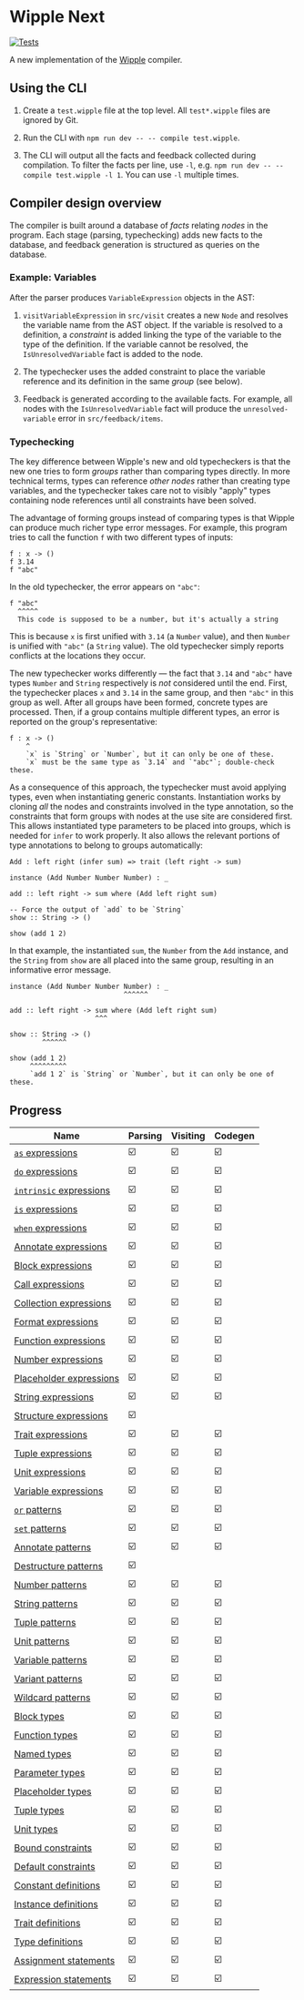 # Wipple Next

[![Tests](https://github.com/WilsonGramer/wipple-next/actions/workflows/test.yml/badge.svg)](https://github.com/WilsonGramer/wipple-next/actions/workflows/test.yml)

A new implementation of the [Wipple](https://github.com/wipplelang/wipple) compiler.

## Using the CLI

1.  Create a `test.wipple` file at the top level. All `test*.wipple` files are ignored by Git.

2.  Run the CLI with `npm run dev -- -- compile test.wipple`.

3.  The CLI will output all the facts and feedback collected during compilation. To filter the facts per line, use `-l`, e.g. `npm run dev -- -- compile test.wipple -l 1`. You can use `-l` multiple times.

## Compiler design overview

The compiler is built around a database of _facts_ relating _nodes_ in the program. Each stage (parsing, typechecking) adds new facts to the database, and feedback generation is structured as queries on the database.

### Example: Variables

After the parser produces `VariableExpression` objects in the AST:

1.  `visitVariableExpression` in `src/visit` creates a new `Node` and resolves the variable name from the AST object. If the variable is resolved to a definition, a _constraint_ is added linking the type of the variable to the type of the definition. If the variable cannot be resolved, the `IsUnresolvedVariable` fact is added to the node.

2.  The typechecker uses the added constraint to place the variable reference and its definition in the same _group_ (see below).

3.  Feedback is generated according to the available facts. For example, all nodes with the `IsUnresolvedVariable` fact will produce the `unresolved-variable` error in `src/feedback/items`.

### Typechecking

The key difference between Wipple's new and old typecheckers is that the new one tries to form _groups_ rather than comparing types directly. In more technical terms, types can reference _other nodes_ rather than creating type variables, and the typechecker takes care not to visibly "apply" types containing node references until all constraints have been solved.

The advantage of forming groups instead of comparing types is that Wipple can produce much richer type error messages. For example, this program tries to call the function `f` with two different types of inputs:

```wipple
f : x -> ()
f 3.14
f "abc"
```

In the old typechecker, the error appears on `"abc"`:

```
f "abc"
  ^^^^^
  This code is supposed to be a number, but it's actually a string
```

This is because `x` is first unified with `3.14` (a `Number` value), and then `Number` is unified with `"abc"` (a `String` value). The old typechecker simply reports conflicts at the locations they occur.

The new typechecker works differently — the fact that `3.14` and `"abc"` have types `Number` and `String` respectively is _not_ considered until the end. First, the typechecker places `x` and `3.14` in the same group, and then `"abc"` in this group as well. After all groups have been formed, concrete types are processed. Then, if a group contains multiple different types, an error is reported on the group's representative:

```
f : x -> ()
    ^
    `x` is `String` or `Number`, but it can only be one of these.
    `x` must be the same type as `3.14` and `"abc"`; double-check these.
```

As a consequence of this approach, the typechecker must avoid applying types, even when instantiating generic constants. Instantiation works by cloning _all_ the nodes and constraints involved in the type annotation, so the constraints that form groups with nodes at the use site are considered first. This allows instantiated type parameters to be placed into groups, which is needed for `infer` to work properly. It also allows the relevant portions of type annotations to belong to groups automatically:

```
Add : left right (infer sum) => trait (left right -> sum)

instance (Add Number Number Number) : _

add :: left right -> sum where (Add left right sum)

-- Force the output of `add` to be `String`
show :: String -> ()

show (add 1 2)
```

In that example, the instantiated `sum`, the `Number` from the `Add` instance, and the `String` from `show` are all placed into the same group, resulting in an informative error message.

```
instance (Add Number Number Number) : _
                            ^^^^^^

add :: left right -> sum where (Add left right sum)
                     ^^^

show :: String -> ()
        ^^^^^^

show (add 1 2)
     ^^^^^^^^^
     `add 1 2` is `String` or `Number`, but it can only be one of these.
```

## Progress

| Name                                                                | Parsing | Visiting | Codegen |
| ------------------------------------------------------------------- | ------- | -------- | ------- |
| [`as` expressions](docs/Language.md#as-expressions)                 | ☑️      | ☑️       | ☑️      |
| [`do` expressions](docs/Language.md#do-expressions)                 | ☑️      | ☑️       | ☑️      |
| [`intrinsic` expressions](docs/Language.md#intrinsic-expressions)   | ☑️      | ☑️       | ☑️      |
| [`is` expressions](docs/Language.md#is-expressions)                 | ☑️      | ☑️       | ☑️      |
| [`when` expressions](docs/Language.md#when-expressions)             | ☑️      | ☑️       | ☑️      |
| [Annotate expressions](docs/Language.md#annotate-expressions)       | ☑️      | ☑️       | ☑️      |
| [Block expressions](docs/Language.md#block-expressions)             | ☑️      | ☑️       | ☑️      |
| [Call expressions](docs/Language.md#call-expressions)               | ☑️      | ☑️       | ☑️      |
| [Collection expressions](docs/Language.md#collection-expressions)   | ☑️      | ☑️       | ☑️      |
| [Format expressions](docs/Language.md#format-expressions)           | ☑️      | ☑️       | ☑️      |
| [Function expressions](docs/Language.md#function-expressions)       | ☑️      | ☑️       | ☑️      |
| [Number expressions](docs/Language.md#number-expressions)           | ☑️      | ☑️       | ☑️      |
| [Placeholder expressions](docs/Language.md#placeholder-expressions) | ☑️      | ☑️       | ☑️      |
| [String expressions](docs/Language.md#string-expressions)           | ☑️      | ☑️       | ☑️      |
| [Structure expressions](docs/Language.md#structure-expressions)     | ☑️      |          |         |
| [Trait expressions](docs/Language.md#trait-expressions)             | ☑️      | ☑️       | ☑️      |
| [Tuple expressions](docs/Language.md#tuple-expressions)             | ☑️      | ☑️       | ☑️      |
| [Unit expressions](docs/Language.md#unit-expressions)               | ☑️      | ☑️       | ☑️      |
| [Variable expressions](docs/Language.md#variable-expressions)       | ☑️      | ☑️       | ☑️      |
| [`or` patterns](docs/Language.md#or-patterns)                       | ☑️      | ☑️       | ☑️      |
| [`set` patterns](docs/Language.md#set-patterns)                     | ☑️      | ☑️       | ☑️      |
| [Annotate patterns](docs/Language.md#annotate-patterns)             | ☑️      | ☑️       | ☑️      |
| [Destructure patterns](docs/Language.md#destructure-patterns)       | ☑️      |          |         |
| [Number patterns](docs/Language.md#number-patterns)                 | ☑️      | ☑️       | ☑️      |
| [String patterns](docs/Language.md#string-patterns)                 | ☑️      | ☑️       | ☑️      |
| [Tuple patterns](docs/Language.md#tuple-patterns)                   | ☑️      | ☑️       | ☑️      |
| [Unit patterns](docs/Language.md#unit-patterns)                     | ☑️      | ☑️       | ☑️      |
| [Variable patterns](docs/Language.md#variable-patterns)             | ☑️      | ☑️       | ☑️      |
| [Variant patterns](docs/Language.md#variant-patterns)               | ☑️      | ☑️       | ☑️      |
| [Wildcard patterns](docs/Language.md#wildcard-patterns)             | ☑️      | ☑️       | ☑️      |
| [Block types](docs/Language.md#block-types)                         | ☑️      | ☑️       | ☑️      |
| [Function types](docs/Language.md#function-types)                   | ☑️      | ☑️       | ☑️      |
| [Named types](docs/Language.md#named-types)                         | ☑️      | ☑️       | ☑️      |
| [Parameter types](docs/Language.md#parameter-types)                 | ☑️      | ☑️       | ☑️      |
| [Placeholder types](docs/Language.md#placeholder-types)             | ☑️      | ☑️       | ☑️      |
| [Tuple types](docs/Language.md#tuple-types)                         | ☑️      | ☑️       | ☑️      |
| [Unit types](docs/Language.md#unit-types)                           | ☑️      | ☑️       | ☑️      |
| [Bound constraints](docs/Language.md#bound-constraints)             | ☑️      | ☑️       | ☑️      |
| [Default constraints](docs/Language.md#default-constraints)         | ☑️      | ☑️       | ☑️      |
| [Constant definitions](docs/Language.md#constant-definitions)       | ☑️      | ☑️       | ☑️      |
| [Instance definitions](docs/Language.md#instance-definitions)       | ☑️      | ☑️       | ☑️      |
| [Trait definitions](docs/Language.md#trait-definitions)             | ☑️      | ☑️       | ☑️      |
| [Type definitions](docs/Language.md#type-definitions)               | ☑️      | ☑️       | ☑️      |
| [Assignment statements](docs/Language.md#assignment-statements)     | ☑️      | ☑️       | ☑️      |
| [Expression statements](docs/Language.md#expression-statements)     | ☑️      | ☑️       | ☑️      |
